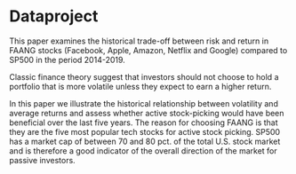 # Dataproject

This paper examines the historical trade-off between risk and return in FAANG stocks (Facebook, Apple, Amazon, Netflix and Google) compared to SP500 in the period 2014-2019. 

Classic finance theory suggest that investors should not choose to hold a portfolio that is more volatile unless they expect to earn a higher return. 

In this paper we illustrate the historical relationship between volatility and average returns and assess whether active stock-picking would have been beneficial over the last five years. The reason for choosing FAANG is that they are the five most popular tech stocks for active stock picking. SP500 has a market cap of between 70 and 80 pct. of the total U.S. stock market and is therefore a good indicator of the overall direction of the market for passive investors. 
